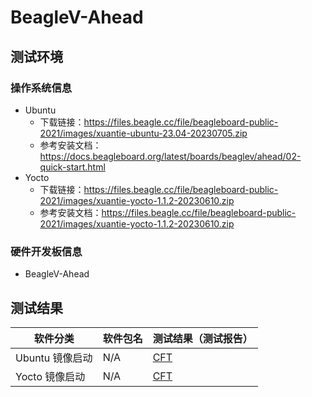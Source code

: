# BeagleV-Ahead

## 测试环境

### 操作系统信息

- Ubuntu
    - 下载链接：https://files.beagle.cc/file/beagleboard-public-2021/images/xuantie-ubuntu-23.04-20230705.zip
    - 参考安装文档：https://docs.beagleboard.org/latest/boards/beaglev/ahead/02-quick-start.html
- Yocto
    - 下载链接：https://files.beagle.cc/file/beagleboard-public-2021/images/xuantie-yocto-1.1.2-20230610.zip
    - 参考安装文档：https://files.beagle.cc/file/beagleboard-public-2021/images/xuantie-yocto-1.1.2-20230610.zip

### 硬件开发板信息

- BeagleV-Ahead

## 测试结果

| 软件分类                | 软件包名 | 测试结果（测试报告）          |
|---------------------|----------|---------------------------|
| Ubuntu 镜像启动         | N/A      | [CFT][Ubuntu]              |
| Yocto 镜像启动          | N/A      | [CFT][Yocto]               |

[Ubuntu]: ./Ubuntu/README.md
[Yocto]: ./Yocto/README.md
